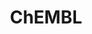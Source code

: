 ---
bigquery: https://console.cloud.google.com/bigquery?p=patents-public-data&d=ebi_chembl&page=dataset
citation: '"The ChEMBL database in 2017." Anna Gaulton, Anne Hersey, Michał Nowotka,
  A Patrícia Bento, Jon Chambers, David Mendez, Prudence Mutowo, Francis Atkinson,
  Louisa J Bellis, Elena Cibrián-Uhalte, Mark Davies, Nathan Dedman, Anneli Karlsson,
  María Paula Magariños, John P Overington, George Papadatos, Ines Smit, Andrew R
  Leach Nucleic acids Research (2017) 45 (Database Issue), D945-D954'
contributors: European Bioinformatics Institute
cost: None
description: ChEMBL Data is a manually curated database of small molecules used in
  drug discovery, including information about existing patented drugs.
documentation: 'schema: https://www.ebi.ac.uk/chembl/db_schema


  '
last_edit: 04/12/2022, 03:05:55
location: https://console.cloud.google.com/marketplace/product/google_patents_public_datasets/chembl
maintained_by: EMBL-EBI, an outstation of European Molecular Biology Laboratory
related_publications: '

  ChEMBL: towards direct deposition of bioassay data.


  Mendez D, Gaulton A, Bento AP, Chambers J, De Veij M, Félix E, Magariños MP, Mosquera
  JF, Mutowo P, Nowotka M, Gordillo-Marañón M, Hunter F, Junco L, Mugumbate G, Rodriguez-Lopez
  M, Atkinson F, Bosc N, Radoux CJ, Segura-Cabrera A, Hersey A, Leach AR.


  — Nucleic Acids Res. 2019; 47(D1):D930-D940. doi: 10.1093/nar/gky1075

  '
schema_fields:
- comp_go_id
- metref_id
- clo_id
- src_description
- assay_id
- accession
- protclasssyn_id
- drug_record_id
- natural_product
- warning_class
- l6
- class_level
- route
- ap_id
- prod_pat_id
- targcomp_id
- issue
- mc_tax_id
- aromatic_rings
- standard_inchi
- record_id
- acd_logp
- actsm_id
- site_name
- assay_desc
- indication_class
- src_id
- last_active
- component_type
- organism
- protein_class_id
- research_stem
- usan_substem
- published_relation
- ro3_pass
- ref_type
- withdrawn_class
- mol_hrac_id
- value
- mechanism_of_action
- sequence_md5sum
- type
- cell_source_organism
- hba_lipinski
- structure_type
- warning_description
- approval_date
- withdrawn_year
- data_validity_comment
- qudt_units
- l4
- molecular_species
- uo_units
- site_residues
- disease_efficacy
- cell_id
- compound_key
- black_box_warning
- comp_class_id
- level2_description
- usan_stem
- previous_company
- irac_code
- max_phase_for_ind
- tissue_id
- chebi_par_id
- l3
- domain_name
- efo_id
- entity_id
- prodrug
- entity_type
- updated_by
- max_phase
- usan_year
- doc_type
- subgroup
- alert_name
- domain_description
- drug_product_flag
- compsyn_id
- definition
- usan_stem_definition
- predbind_id
- mol_irac_id
- cx_most_bpka
- ddd_comment
- start_position
- caloha_id
- pref_name
- warning_year
- component_synonym
- level4_description
- ref_url
- text_value
- direct_interaction
- description
- comments
- result_flag
- sequence
- binding_site_comment
- rtb
- molecular_mechanism
- syn_type
- mw_monoisotopic
- ridx
- canonical_smiles
- molregno
- mc_target_type
- level2
- innovator_company
- warning_type
- mechanism_comment
- strength
- inorganic_flag
- cx_logd
- cl_lincs_id
- cx_logp
- patent_id
- homologue
- set_name
- withdrawn_country
- rgid
- cellosaurus_id
- num_ro5_violations
- target_desc
- action_type
- log_id
- src_compound_id
- pubmed_id
- standard_text_value
- title
- level3
- tid_fixed
- mutation
- aidx
- doi
- atc_code
- volume
- psa
- indref_id
- mesh_heading
- pathway_key
- delist_flag
- met_id
- assay_strain
- units
- efo_term
- dosed_ingredient
- helm_notation
- l1
- chirality
- last_page
- first_page
- db_source
- ddd_id
- dosage_form
- cpd_str_alert_id
- chembl_id
- parenteral
- alert_id
- src_short_name
- relationship
- parent_go_id
- l5
- hbd_lipinski
- ref_id
- assay_param_id
- source_domain_id
- site_id
- mw_freebase
- co_stem_id
- orig_description
- label
- withdrawn_flag
- patent_no
- target_mapping
- selectivity_comment
- cell_source_tax_id
- met_conversion
- country
- l2
- normal_range_max
- num_lipinski_ro5_violations
- target_type
- cell_name
- potential_duplicate
- uberon_id
- targrel_id
- warning_country
- as_id
- mc_target_accession
- name
- trade_name
- parent_molregno
- mc_organism
- biocomp_id
- assay_tax_id
- short_name
- relation
- prediction_method
- product_id
- warnref_id
- priority
- standard_inchi_key
- mecref_id
- frac_code
- mol_atc_id
- first_approval
- molecule_type
- assay_class_id
- confidence_score
- level5
- num_alerts
- polymer_flag
- parent_type
- standard_relation
- drugind_id
- company
- smid
- mc_target_name
- withdrawn_reason
- molsyn_id
- authors
- variant_id
- synonyms
- enzyme_tid
- level1_description
- enzyme_name
- standard_type
- acd_logd
- first_in_class
- pchembl_value
- l7
- creation_date
- standard_flag
- assay_category
- curation_comment
- availability_type
- bao_endpoint
- applicant_full_name
- hbd
- cx_most_apka
- relationship_desc
- status
- frac_class_id
- mesh_id
- pathway_id
- ddd_value
- ingredient
- aspect
- submission_date
- sitecomp_id
- smarts
- standard_value
- updated_on
- stem
- assay_tissue
- stem_class
- job_id
- end_position
- standard_units
- cell_ontology_id
- version
- compound_name
- therapeutic_flag
- assay_organism
- hrac_code
- component_id
- abstract
- level1
- ass_cls_map_id
- isoform
- tid
- who_name
- ddd_units
- active_ingredient
- major_class
- tbl
- tax_id
- level3_description
- cell_source_tissue
- year
- bei
- bto_id
- domain_id
- cidx
- parameter_type
- published_units
- sei
- downgraded
- publication_number
- lle
- parent_id
- journal
- normal_range_min
- class_type
- substrate_record_id
- ad_type
- heavy_atoms
- drug_substance_flag
- nda_type
- assay_test_type
- annotation
- doc_id
- src_assay_id
- path
- standard_upper_value
- acd_most_bpka
- activity_count
- who_extra
- curated_by
- assay_source
- bao_format
- protein_class_synonym
- activity_id
- patent_expire_date
- related_tid
- hba
- level4
- patent_use_code
- usan_stem_id
- qed_weighted
- protein_class_desc
- res_stem_id
- hrac_class_id
- activity_comment
- full_mwt
- species_group_flag
- irac_class_id
- confidence
- assay_type
- metabolite_record_id
- oral
- relationship_type
- stat
- alogp
- toid
- le
- l8
- std_act_id
- full_molformula
- go_id
- formulation_id
- oc_id
- published_value
- compd_id
- assay_cell_type
- db_version
- topical
- alert_set_id
- acd_most_apka
- domain_type
- cell_description
- mol_frac_id
- molfile
- assay_subcellular_fraction
- upper_value
- idx
- published_type
- warning_id
- ddd_admr
- bao_id
- parameter_value
- active_molregno
- mec_id
- source
- met_comment
shortname: chembl
tags:
- biotechnology
- health
- chemical
- bioinformatics
- medical
terms_of_use: CC BY-SA 3.0
title: ChEMBL
uuid: e232a192-965c-4ec9-904c-155b6dfe56c5
---